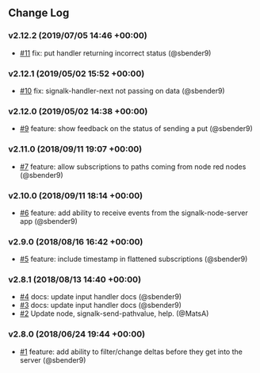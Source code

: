 ## Change Log

### v2.12.2 (2019/07/05 14:46 +00:00)
- [#11](https://github.com/SignalK/node-red-embedded/pull/11) fix: put handler returning incorrect status (@sbender9)

### v2.12.1 (2019/05/02 15:52 +00:00)
- [#10](https://github.com/SignalK/node-red-embedded/pull/10) fix: signalk-handler-next not passing on data (@sbender9)

### v2.12.0 (2019/05/02 14:38 +00:00)
- [#9](https://github.com/SignalK/node-red-embedded/pull/9)  feature: show feedback on the status of sending a put (@sbender9)

### v2.11.0 (2018/09/11 19:07 +00:00)
- [#7](https://github.com/SignalK/node-red-embedded/pull/7) feature: allow subscriptions to paths coming from node red nodes (@sbender9)

### v2.10.0 (2018/09/11 18:14 +00:00)
- [#6](https://github.com/SignalK/node-red-embedded/pull/6) feature: add ability to receive events from the signalk-node-server app (@sbender9)

### v2.9.0 (2018/08/16 16:42 +00:00)
- [#5](https://github.com/SignalK/node-red-embedded/pull/5) feature: include timestamp in flattened subscriptions (@sbender9)

### v2.8.1 (2018/08/13 14:40 +00:00)
- [#4](https://github.com/SignalK/node-red-embedded/pull/4) docs: update input handler docs (@sbender9)
- [#3](https://github.com/SignalK/node-red-embedded/pull/3) docs: update input handler docs (@sbender9)
- [#2](https://github.com/SignalK/node-red-embedded/pull/2) Update node, signalk-send-pathvalue, help. (@MatsA)

### v2.8.0 (2018/06/24 19:44 +00:00)
- [#1](https://github.com/SignalK/node-red-embedded/pull/1) feature: add ability to filter/change deltas before they get into the server (@sbender9)